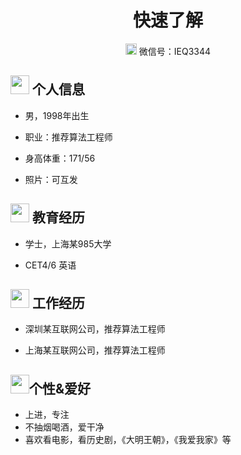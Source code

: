 <center>
     <h1>快速了解</h1>
     <div>
         <span>
             <img src="assets/envelope-solid.svg" width="18px">
             微信号：IEQ3344
         </span>
     </div>
 </center>

 ## <img src="assets/info-circle-solid.svg" width="30px"> 个人信息 

 - 男，1998年出生

 - 职业：推荐算法工程师

 - 身高体重：171/56

 - 照片：可互发

   

## <img src="assets/graduation-cap-solid.svg" width="30px"> 教育经历

- 学士，上海某985大学

-  CET4/6 英语

  

## <img src="assets/project-diagram-solid.svg" width="30px"> 工作经历

- 深圳某互联网公司，推荐算法工程师

- 上海某互联网公司，推荐算法工程师

  

## <img src="assets/tools-solid.svg" width="30px">个性&爱好

- 上进，专注
- 不抽烟喝酒，爱干净
- 喜欢看电影，看历史剧，《大明王朝》，《我爱我家》等
